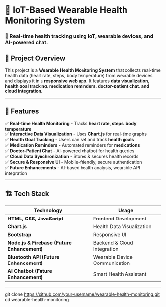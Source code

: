 # 🏥 IoT-Based Wearable Health Monitoring System  

### 📌 Real-time health tracking using IoT, wearable devices, and AI-powered chat.

## 🚀 Project Overview  
This project is a **Wearable Health Monitoring System** that collects real-time health data (heart rate, steps, body temperature) from wearable devices and displays it in a **responsive web app**. It features **data visualization, health goal tracking, medication reminders, doctor-patient chat, and cloud integration**.

---

## 🎯 Features  

✅ **Real-time Health Monitoring** - Tracks **heart rate, steps, body temperature**  
✅ **Interactive Data Visualization** - Uses **Chart.js** for real-time graphs  
✅ **Health Goal Tracking** - Users can set and track **health goals**  
✅ **Medication Reminders** - Automated reminders for **medications**  
✅ **Doctor-Patient Chat** - AI-powered chatbot for health queries  
✅ **Cloud Data Synchronization** - Stores & secures health records  
✅ **Secure & Responsive UI** - Mobile-friendly, secure authentication  
✅ **Future Enhancements** - AI-based health analysis, wearable API integration  

---

## 🏗️ Tech Stack  

| **Technology** | **Usage** |
|--------------|-----------|
| **HTML, CSS, JavaScript** | Frontend Development |
| **Chart.js** | Health Data Visualization |
| **Bootstrap** | Responsive UI |
| **Node.js & Firebase (Future Enhancement)** | Backend & Cloud Integration |
| **Bluetooth API (Future Enhancement)** | Wearable Device Communication |
| **AI Chatbot (Future Enhancement)** | Smart Health Assistant |

---


git clone https://github.com/your-username/wearable-health-monitoring.git
cd wearable-health-monitoring
